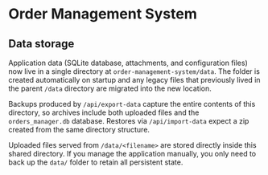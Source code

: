 # Order Management System

## Data storage

Application data (SQLite database, attachments, and configuration files) now live in a single directory at `order-management-system/data`. The folder is created automatically on startup and any legacy files that previously lived in the parent `/data` directory are migrated into the new location.

Backups produced by `/api/export-data` capture the entire contents of this directory, so archives include both uploaded files and the `orders_manager.db` database. Restores via `/api/import-data` expect a zip created from the same directory structure.

Uploaded files served from `/data/<filename>` are stored directly inside this shared directory. If you manage the application manually, you only need to back up the `data/` folder to retain all persistent state.
